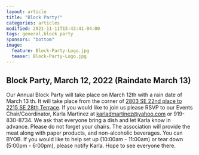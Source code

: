 ```yaml
---
layout: article
title: "Block Party!"
categories: articles
modified: 2021-11-11T15:43:41-04:00
tags: general,block party
sponsors: "bottom"
image:
  feature: Block-Party-Logo.jpg
  teaser: Block-Party-Logo.jpg
---
```


## Block Party, March 12, 2022 (Raindate March 13)

Our Annual Block Party will take place on March 12th with a rain date of March 13
th.  It will take place from the corner of [2803 SE 22nd place to 2215 SE 28th Terrace](https://goo.gl/maps/6zJn8PsVeiZ9Huym6).  If you would like to join us please RSVP to our Events Chair/Coordinator, Karla Martinez at [karladmartinez@yahoo.com](mailto:karladmartinez@yahoo.com) or 919-830-8734.  We ask that everyone bring a dish and let Karla know in advance.  Please do not forget your chairs.  The association will provide the meat along with paper products, and non-alcoholic beverages.  You can BYOB.  If you would like to help set up (10:00am - 11:00am) or tear down (5:00pm - 6:00pm), please notify Karla.  Hope to see everyone there.
